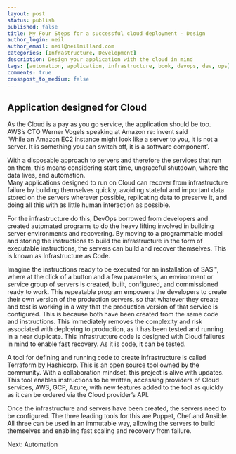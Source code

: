 ```yaml
---
layout: post
status: publish
published: false
title: My Four Steps for a successful cloud deployment - Design
author_login: neil
author_email: neil@neilmillard.com
categories: [Infrastructure, Development]
description: Design your application with the cloud in mind
tags: [automation, application, infrastructure, book, devops, dev, ops]
comments: true
crosspost_to_medium: false
---
```

Application designed for Cloud
------------
As the Cloud is a pay as you go service, the application should be too. 
AWS’s CTO Werner Vogels speaking at Amazon re: invent said  
‘While an Amazon EC2 instance might look like a server to you, it is not a server. 
It is something you can switch off, it is a software component’.

With a disposable approach to servers and therefore the services that run on them, 
this means considering start time, ungraceful shutdown, where the data lives, 
and automation.  
Many applications designed to run on Cloud can recover from infrastructure failure by 
building themselves quickly, avoiding stateful and important data stored on the servers 
wherever possible, replicating data to preserve it, and doing all this with as little human 
interaction as possible.

For the infrastructure do this, DevOps borrowed from developers and created automated 
programs to do the heavy lifting involved in building server environments and recovering.
By moving to a programmable model and storing the instructions to build the infrastructure 
in the form of executable instructions, the servers can build and recover themselves. This 
is known as Infrastructure as Code.

Imagine the instructions ready to be executed for an installation of SAS™, where at the click
of a button and a few parameters, an environment or service group of servers is created, 
built, configured, and commissioned ready to work. This repeatable program empowers the 
developers to create their own version of the production servers, so that whatever they 
create and test is working in a way that the production version of that service is configured.
This is because both have been created from the same code and instructions. This immediately 
removes the complexity and risk associated with deploying to production, as it has been 
tested and running in a near duplicate.
This infrastructure code is designed with Cloud failures in mind to enable fast recovery. 
As it is code, it can be tested.

A tool for defining and running code to create infrastructure is called Terraform by 
Hashicorp. This is an open source tool owned by the community. With a collaboration mindset, 
this project is alive with updates. This tool enables instructions to be written, accessing 
providers of Cloud services, AWS, GCP, Azure, with new features added to the tool as quickly 
as it can be ordered via the Cloud provider’s API.

Once the infrastructure and servers have been created, the servers need to be configured. 
The three leading tools for this are Puppet, Chef and Ansible. All three can be used in an 
immutable way, allowing the servers to build themselves and enabling fast scaling and 
recovery from failure.

Next: Automation
